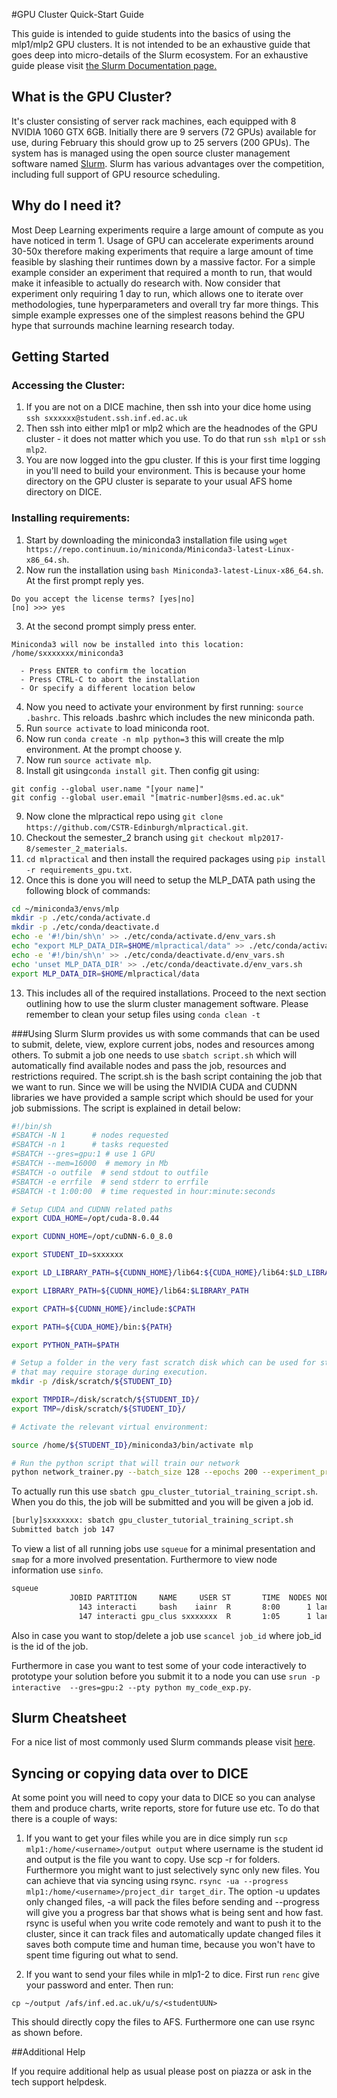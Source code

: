 #GPU Cluster Quick-Start Guide

This guide is intended to guide students into the basics of using the mlp1/mlp2 GPU clusters. It is not intended to be
an exhaustive guide that goes deep into micro-details of the Slurm ecosystem. For an exhaustive guide please visit 
[the Slurm Documentation page.](https://slurm.schedmd.com/)

## What is the GPU Cluster?
It's cluster consisting of server rack machines, each equipped with 8 NVIDIA 1060 GTX 6GB. Initially there are 9 servers (72 GPUs) available for use, during February this should grow up to 25 servers (200 GPUs).  The system has is managed using the open source cluster management software named
 [Slurm](https://slurm.schedmd.com/overview.html). Slurm has various advantages over the competition, including full 
 support of GPU resource scheduling.
 
## Why do I need it?
Most Deep Learning experiments require a large amount of compute as you have noticed in term 1. Usage of GPU can 
accelerate experiments around 30-50x therefore making experiments that require a large amount of time feasible by 
slashing their runtimes down by a massive factor. For a simple example consider an experiment that required a month to 
run, that would make it infeasible to actually do research with. Now consider that experiment only requiring 1 day to 
run, which allows one to iterate over methodologies, tune hyperparameters and overall try far more things. This simple
example expresses one of the simplest reasons behind the GPU hype that surrounds machine learning research today.

## Getting Started

### Accessing the Cluster:
1. If you are not on a DICE machine, then ssh into your dice home using ```ssh sxxxxxx@student.ssh.inf.ed.ac.uk``` 
2. Then ssh into either mlp1 or mlp2 which are the headnodes of the GPU cluster - it does not matter which you use. To do that
 run ```ssh mlp1``` or ```ssh mlp2```.
3. You are now logged into the gpu cluster. If this is your first time logging in you'll need to build your environment.  This is because your home directory on the GPU cluster is separate to your usual AFS home directory on DICE.

### Installing requirements:
1. Start by downloading the miniconda3 installation file using 
 ```wget https://repo.continuum.io/miniconda/Miniconda3-latest-Linux-x86_64.sh```.
2. Now run the installation using ```bash Miniconda3-latest-Linux-x86_64.sh```. At the first prompt reply yes. 
```
Do you accept the license terms? [yes|no]
[no] >>> yes
```
3. At the second prompt simply press enter.
```
Miniconda3 will now be installed into this location:
/home/sxxxxxxx/miniconda3

  - Press ENTER to confirm the location
  - Press CTRL-C to abort the installation
  - Or specify a different location below
```
4. Now you need to activate your environment by first running:
```source .bashrc```.
This reloads .bashrc which includes the new miniconda path.
5. Run ```source activate``` to load miniconda root.
6. Now run ```conda create -n mlp python=3``` this will create the mlp environment. At the prompt choose y.
7. Now run ```source activate mlp```.
8. Install git using```conda install git```. Then config git using: 
```
git config --global user.name "[your name]"
git config --global user.email "[matric-number]@sms.ed.ac.uk"
```
9. Now clone the mlpractical repo using ```git clone https://github.com/CSTR-Edinburgh/mlpractical.git```.
10. Checkout the semester_2 branch using ```git checkout mlp2017-8/semester_2_materials```.
11. ```cd mlpractical``` and then install the required packages using ```pip install -r requirements_gpu.txt```.
12. Once this is done you will need to setup the MLP_DATA path using the following block of commands:
```bash
cd ~/miniconda3/envs/mlp
mkdir -p ./etc/conda/activate.d
mkdir -p ./etc/conda/deactivate.d
echo -e '#!/bin/sh\n' >> ./etc/conda/activate.d/env_vars.sh
echo "export MLP_DATA_DIR=$HOME/mlpractical/data" >> ./etc/conda/activate.d/env_vars.sh
echo -e '#!/bin/sh\n' >> ./etc/conda/deactivate.d/env_vars.sh
echo 'unset MLP_DATA_DIR' >> ./etc/conda/deactivate.d/env_vars.sh
export MLP_DATA_DIR=$HOME/mlpractical/data

```

13. This includes all of the required installations. Proceed to the next section outlining how to use the slurm cluster
 management software. Please remember to clean your setup files using ```conda clean -t```
 
###Using Slurm
Slurm provides us with some commands that can be used to submit, delete, view, explore current jobs, nodes and resources among others.
To submit a job one needs to use ```sbatch script.sh``` which will automatically find available nodes and pass the job,
 resources and restrictions required. The script.sh is the bash script containing the job that we want to run. Since we will be using the NVIDIA CUDA and CUDNN libraries 
 we have provided a sample script which should be used for your job submissions. The script is explained in detail below:
 
```bash
#!/bin/sh
#SBATCH -N 1	  # nodes requested
#SBATCH -n 1	  # tasks requested
#SBATCH --gres=gpu:1 # use 1 GPU
#SBATCH --mem=16000  # memory in Mb
#SBATCH -o outfile  # send stdout to outfile
#SBATCH -e errfile  # send stderr to errfile
#SBATCH -t 1:00:00  # time requested in hour:minute:seconds

# Setup CUDA and CUDNN related paths
export CUDA_HOME=/opt/cuda-8.0.44

export CUDNN_HOME=/opt/cuDNN-6.0_8.0

export STUDENT_ID=sxxxxxx

export LD_LIBRARY_PATH=${CUDNN_HOME}/lib64:${CUDA_HOME}/lib64:$LD_LIBRARY_PATH

export LIBRARY_PATH=${CUDNN_HOME}/lib64:$LIBRARY_PATH

export CPATH=${CUDNN_HOME}/include:$CPATH

export PATH=${CUDA_HOME}/bin:${PATH}

export PYTHON_PATH=$PATH

# Setup a folder in the very fast scratch disk which can be used for storing experiment objects and any other files 
# that may require storage during execution.
mkdir -p /disk/scratch/${STUDENT_ID}

export TMPDIR=/disk/scratch/${STUDENT_ID}/
export TMP=/disk/scratch/${STUDENT_ID}/

# Activate the relevant virtual environment:

source /home/${STUDENT_ID}/miniconda3/bin/activate mlp

# Run the python script that will train our network
python network_trainer.py --batch_size 128 --epochs 200 --experiment_prefix vgg-net-emnist-sample-exp --dropout_rate 0.4 --batch_norm_use True --strided_dim_reduction True --seed 25012018

```

To actually run this use ```sbatch gpu_cluster_tutorial_training_script.sh```. When you do this, the job will be submitted and you will be given a job id.
```bash
[burly]sxxxxxxx: sbatch gpu_cluster_tutorial_training_script.sh 
Submitted batch job 147

```

To view a list of all running jobs use ```squeue``` for a minimal presentation and ```smap``` for a more involved presentation. Furthermore to view node information use ```sinfo```.
```bash
squeue
             JOBID PARTITION     NAME     USER ST       TIME  NODES NODELIST(REASON)
               143 interacti     bash    iainr  R       8:00      1 landonia05
               147 interacti gpu_clus sxxxxxxx  R       1:05      1 landonia02

```
Also in case you want to stop/delete a job use ```scancel job_id``` where job_id is the id of the job.

Furthermore in case you want to test some of your code interactively to prototype your solution before you submit it to
 a node you can use ```srun -p interactive  --gres=gpu:2 --pty python my_code_exp.py```.

## Slurm Cheatsheet
For a nice list of most commonly used Slurm commands please visit [here](https://bitsanddragons.wordpress.com/2017/04/12/slurm-user-cheatsheet/).

## Syncing or copying data over to DICE

At some point you will need to copy your data to DICE so you can analyse them and produce charts, write reports, store for future use etc.
To do that there is a couple of ways:
1. If you want to get your files while you are in dice simply run ```scp mlp1:/home/<username>/output output``` where username is the student id
 and output is the file you want to copy. Use scp -r for folders. Furthermore you might want to just selectively sync
  only new files. You can achieve that via syncing using rsync. 
  ```rsync -ua --progress mlp1:/home/<username>/project_dir target_dir```. The option -u updates only changed files, -a will pack the files before sending and --progress will give you a progress bar that shows what is being sent and how fast.
rsync is useful when you write code remotely and want to push it to the cluster, since it can track files and automatically update changed files it saves both compute time and human time, because you won't have to spent time figuring out what to send.

2. If you want to send your files while in mlp1-2 to dice. First run ```renc``` give your password and enter. Then run: 
```
cp ~/output /afs/inf.ed.ac.uk/u/s/<studentUUN>
```

This should directly copy the files to AFS. Furthermore one can use rsync as shown before.

##Additional Help

If you require additional help as usual please post on piazza or ask in the tech support helpdesk.
